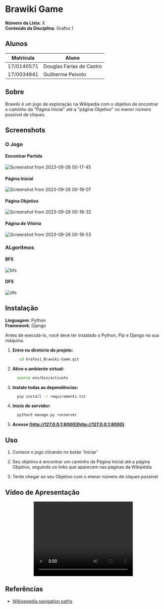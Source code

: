 # Brawiki Game

**Número da Lista**: X<br>
**Conteúdo da Disciplina**: Grafos 1<br>

## Alunos
|Matrícula | Aluno |
| -- | -- |
| 17/0140571 | Douglas Farias de Castro |
| 17/0034941  | Guilherme Peixoto |

## Sobre 
Brawiki é um jogo de exploração na Wikipedia com o objetivo de encontrar o caminho da "Página Inicial" até a "página Objetivo" no menor número possível de cliques.

## Screenshots
### **O Jogo**
#### **Encontrar Partida**
![Screenshot from 2023-09-26 00-17-45](https://github.com/projeto-de-algoritmos/Grafos1_Brawiki-Game/assets/69691521/5e40f980-6a12-49e4-bfd4-0d4f67813779)


#### **Página Inicial**
![Screenshot from 2023-09-26 00-18-07](https://github.com/projeto-de-algoritmos/Grafos1_Brawiki-Game/assets/69691521/2c1d5fc9-2a35-4eaf-b13f-9d93af024cbb)


#### **Página Objetivo**
![Screenshot from 2023-09-26 00-18-32](https://github.com/projeto-de-algoritmos/Grafos1_Brawiki-Game/assets/69691521/25b844c5-cd12-4319-b62f-203a4543fc89)


#### **Página de Vitória**
![Screenshot from 2023-09-26 00-18-53](https://github.com/projeto-de-algoritmos/Grafos1_Brawiki-Game/assets/69691521/b7900493-23df-4fa2-b011-713a1ecd2b10)

### **ALgoritmos**
#### **BFS**
![bfs](https://github.com/projeto-de-algoritmos/Grafos1_Brawiki-Game/assets/69691521/caafaead-9c90-4a6e-9ee1-135e63dc9cfc)

#### **DFS**
![dfs](https://github.com/projeto-de-algoritmos/Grafos1_Brawiki-Game/assets/69691521/0aaa4c24-9a12-4958-854b-092368c21ea3)


## Instalação 
**Linguagem**: Python<br>
**Framework**: Django<br>

Antes de executá-lo, você deve ter instalado o Python, Pip e Django na sua máquina.

1. **Entre no diretório do projeto:**
   
   ```bash
      cd Grafos1_Brawiki-Game.git
    ```

2. **Ative o ambiente virtual:**
   
    ```bash
      source env/bin/activate
    ```
    
3. **Instale todas as dependências:**

    ```bash
      pip install -r requirements.txt
    ```

4. **Inicie do servidor:**

    ```bash
      python3 manage.py runserver
    ```

5. **Acesse [http://127.0.0.1:8000](http://127.0.0.1:8000).**
   

## **Uso**

1. Comece o jogo clicando no botão 'Iniciar'

2. Seu objetivo é encontrar um caminho da Página Inicial até a página Objetivo, seguindo os links que aparecem nas páginas da Wikipédia
   
3. Tente chegar ao seu Objetivo com o menor número de cliques possível

## **Vídeo de Apresentação**

<center>
<video width="320" height="240" controls>
  <source src="apresentação.mp4" type="video/mp4">
</video>
</center>

##  **Referências**
- [Wikispeedia navigation paths](https://snap.stanford.edu/data/wikispeedia.html)




